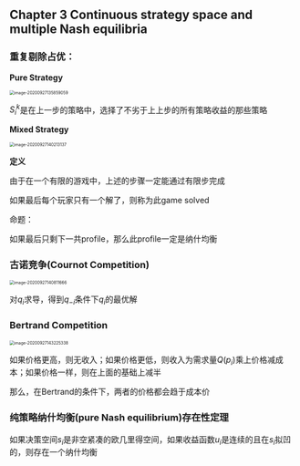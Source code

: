## Chapter 3 Continuous strategy space and multiple Nash equilibria

### 重复剔除占优：

**Pure Strategy**

<img src="http://lqqnotes.oss-cn-beijing.aliyuncs.com/img/image-20200927135859059.png" alt="image-20200927135859059" style="zoom:50%;" />

$S_i^k$是在上一步的策略中，选择了不劣于上上步的所有策略收益的那些策略

**Mixed Strategy**

<img src="http://lqqnotes.oss-cn-beijing.aliyuncs.com/img/image-20200927140213137.png" alt="image-20200927140213137" style="zoom:50%;" />

**定义**

由于在一个有限的游戏中，上述的步骤一定能通过有限步完成

如果最后每个玩家只有一个解了，则称为此game solved

命题：

如果最后只剩下一共profile，那么此profile一定是纳什均衡

### 古诺竞争(Cournot Competition)

<img src="C:%5CUsers%5Cliuqq%5CAppData%5CRoaming%5CTypora%5Ctypora-user-images%5Cimage-20200927140811666.png" alt="image-20200927140811666" style="zoom:50%;" />

对$q_i$求导，得到$q_{-i}$条件下$q_i$的最优解

### Bertrand Competition

<img src="C:/Users/liuqq/AppData/Roaming/Typora/typora-user-images/image-20200927143225338.png" alt="image-20200927143225338" style="zoom:50%;" />

如果价格更高，则无收入；如果价格更低，则收入为需求量$Q(p_i)$乘上价格减成本；如果价格一样，则在上面的基础上减半

那么，在Bertrand的条件下，两者的价格都会趋于成本价

### 纯策略纳什均衡(pure Nash equilibrium)存在性定理

如果决策空间$s_i$是非空紧凑的欧几里得空间，如果收益函数$u_i$是连续的且在$s_i$拟凹的，则存在一个纳什均衡